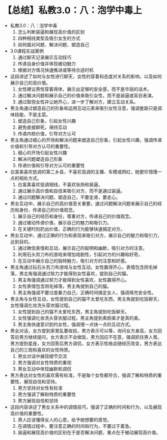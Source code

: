 # 【总结】私教3.0：八：泡学中毒上

-   私教3.0：八：泡学中毒
    1.  怎么判断装逼和展现高价值的区别
    2.  四种相线类型及吸引女生的方式
    3.  如何面对问题、解决问题、塑造自己
-   3.0课程实战案例
    1.  通过聊天记录展示互动技巧
    2.  传递自身价值并体现被动魅力
    3.  根据对方情况快速推进或等待合适时机
-   这段讲述了如何与女性进行聊天，女性的穿着和态度对关系的影响，以及如何展示自己的高价值。
    1.  女性建议男性穿着得体，展示出足够的安全感，而不是华丽的话术。
    2.  通过解决问题和展示自己的价值来吸引女性，而不是装逼或盲目表演。
    3.  通过取悦女性并让她开心，进一步了解对方，建立互动关系。
-   男主角通过塑造自己的形象和运用互动元素来吸引女性注意，强调套路只是调味技能，不是主菜。
    1.  塑造自己形象，引起女性兴趣
    2.  避免直接聊死，保持互动
    3.  传递内核价值，引导对方认可
-   男主角通过细心的开场和解决问题来塑造自己形象，引起女性兴趣，强调传递价值和引导对方认可的重要性。
    1.  细心的开场引起女性兴趣
    2.  解决问题塑造自己形象
    3.  传递价值和引导对方认可的重要性
-   白富美喜欢低调的第二乡县，不喜欢高调的主播、车模或网红，她更珍惜慢一点的相处方式。
    1.  白富美喜欢低调相线，不喜欢张扬和装逼。
    2.  通过展示高价值和自信来吸引对方，而不是通过装逼。
    3.  通过问题解决问题，塑造自己，不要走肾，要走心。
-   男女互动中，展示自己的高价值至关重要，通过问题解决问题来展示自己的经历和身份，传递自己的价值观念。
    1.  展示自己的经历和身份，尊重对方，传递自己的价值观念。
    2.  通过被动传递价值，展示自己的魅力和吸引力。
    3.  在关键时刻扔出价值，正确的行为能够快速搞定对方。
-   男女互动中，通过正确的行为和表现来吸引对方，展示自己的魅力和吸引力，达到目的。
    1.  通过微信表情和互动，展示自己的聪明和幽默，吸引对方的注意。
    2.  利用石头剪刀布的游戏来增加戏剧性，引起对方的兴趣和好奇。
    3.  在互动中展示自己的独特魅力，吸引对方的注意和好感。
-   男主角通过玩石头剪刀布游戏与女性互动，女性赢得开心，表情包含阴毛掉落，男主角强调通过努力才能得到女性喜欢，提到自己的猫。
    1.  男主角强调通过努力才能得到女性喜欢，女性赢得开心。
    2.  女性表情包含阴毛掉落，男主角提到自己的猫。
    3.  男主角强调不要过度暴力自己，正确时间搞定女人，强调填充安全性。
-   男主角与女性互动，女性提到自己的猫不太爱吃东西，男主角提到吃饭聊天，女性强调化妆洗头穿衣服过程。
    1.  女性提到自己的猫不太爱吃东西，男主角提到吃饭聊天。
    2.  女性强调化妆洗头穿衣服过程，男主角提到素颜美才是真的美。
    3.  男主角快速意识到约女性，强调慢一点快一点的互动方式。
-   男女对话，女方提到家里乱要收拾，男方表示可以等，询问女方身高，女方回答后男方继续提问，女方表示不会做饭，男方回应不在意，强调抓住男人胃。男方提到星座，女方回答后男方调侃，女方表示性格会随经历改变，男方表达自己的三观和喜欢的女性特质。
    1.  男女对话中展现细节交流
    2.  男方强调对女性特质的重视
    3.  男女互动中体现幽默和调侃
-   男方表达对女性的喜欢需有标准，不是每个女性都符合，强调了解和特质的重要性，展现自信和坚持。
    1.  男方坚持对女性有标准
    2.  男方强调了解和特质的重要性
    3.  男方展现自信和坚持
-   这段内容讲述了男女关系中的调情技巧，强调了正确的时间和行为，以及展现高价值的重要性。
    1.  男人应该懂得女人的心思，给予她想要的感觉。
    2.  在调情过程中，要注意正确的时间和行为，不要过于着急。
    3.  装逼和展现高价值的区别在于是否解决问题，重点在于被动展现高价值。